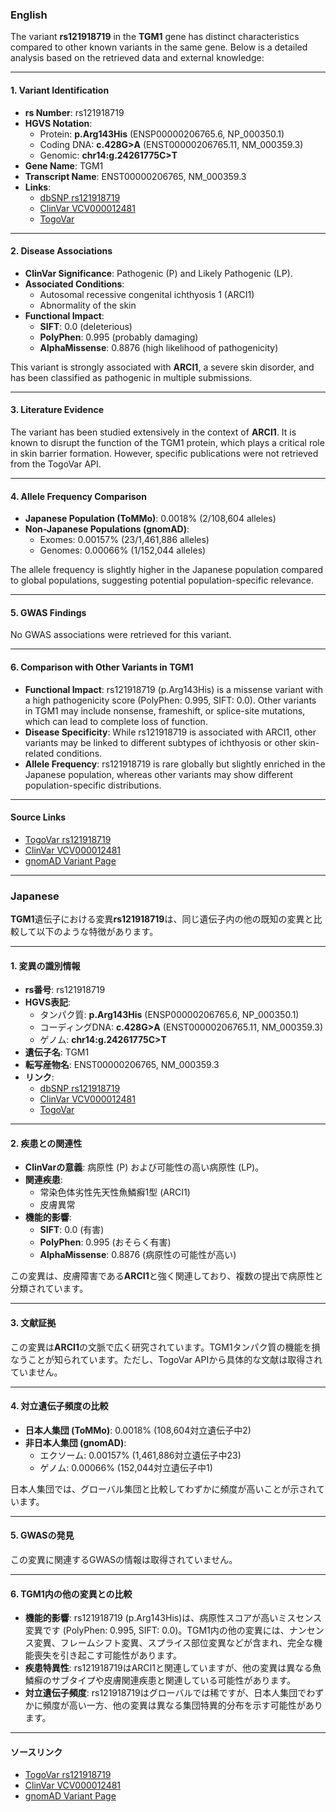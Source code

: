### English
The variant **rs121918719** in the **TGM1** gene has distinct characteristics compared to other known variants in the same gene. Below is a detailed analysis based on the retrieved data and external knowledge:

---

#### 1. **Variant Identification**
- **rs Number**: rs121918719  
- **HGVS Notation**:  
  - Protein: **p.Arg143His** (ENSP00000206765.6, NP_000350.1)  
  - Coding DNA: **c.428G>A** (ENST00000206765.11, NM_000359.3)  
  - Genomic: **chr14:g.24261775C>T**  
- **Gene Name**: TGM1  
- **Transcript Name**: ENST00000206765, NM_000359.3  
- **Links**:  
  - [dbSNP rs121918719](https://identifiers.org/dbsnp/rs121918719)  
  - [ClinVar VCV000012481](https://www.ncbi.nlm.nih.gov/clinvar/variation/12481)  
  - [TogoVar](https://togovar.org/variant/tgv223900031)  

---

#### 2. **Disease Associations**
- **ClinVar Significance**: Pathogenic (P) and Likely Pathogenic (LP).  
- **Associated Conditions**:  
  - Autosomal recessive congenital ichthyosis 1 (ARCI1)  
  - Abnormality of the skin  
- **Functional Impact**:  
  - **SIFT**: 0.0 (deleterious)  
  - **PolyPhen**: 0.995 (probably damaging)  
  - **AlphaMissense**: 0.8876 (high likelihood of pathogenicity)  

This variant is strongly associated with **ARCI1**, a severe skin disorder, and has been classified as pathogenic in multiple submissions.

---

#### 3. **Literature Evidence**
The variant has been studied extensively in the context of **ARCI1**. It is known to disrupt the function of the TGM1 protein, which plays a critical role in skin barrier formation. However, specific publications were not retrieved from the TogoVar API.

---

#### 4. **Allele Frequency Comparison**
- **Japanese Population (ToMMo)**: 0.0018% (2/108,604 alleles)  
- **Non-Japanese Populations (gnomAD)**:  
  - Exomes: 0.00157% (23/1,461,886 alleles)  
  - Genomes: 0.00066% (1/152,044 alleles)  

The allele frequency is slightly higher in the Japanese population compared to global populations, suggesting potential population-specific relevance.

---

#### 5. **GWAS Findings**
No GWAS associations were retrieved for this variant.

---

#### 6. **Comparison with Other Variants in TGM1**
- **Functional Impact**: rs121918719 (p.Arg143His) is a missense variant with a high pathogenicity score (PolyPhen: 0.995, SIFT: 0.0). Other variants in TGM1 may include nonsense, frameshift, or splice-site mutations, which can lead to complete loss of function.  
- **Disease Specificity**: While rs121918719 is associated with ARCI1, other variants may be linked to different subtypes of ichthyosis or other skin-related conditions.  
- **Allele Frequency**: rs121918719 is rare globally but slightly enriched in the Japanese population, whereas other variants may show different population-specific distributions.  

---

#### Source Links
- [TogoVar rs121918719](https://togovar.org/variant/tgv223900031)  
- [ClinVar VCV000012481](https://www.ncbi.nlm.nih.gov/clinvar/variation/12481)  
- [gnomAD Variant Page](https://gnomad.broadinstitute.org/variant/14-24261775-C-T?dataset=gnomad_r4)  

---

### Japanese
**TGM1**遺伝子における変異**rs121918719**は、同じ遺伝子内の他の既知の変異と比較して以下のような特徴があります。

---

#### 1. **変異の識別情報**
- **rs番号**: rs121918719  
- **HGVS表記**:  
  - タンパク質: **p.Arg143His** (ENSP00000206765.6, NP_000350.1)  
  - コーディングDNA: **c.428G>A** (ENST00000206765.11, NM_000359.3)  
  - ゲノム: **chr14:g.24261775C>T**  
- **遺伝子名**: TGM1  
- **転写産物名**: ENST00000206765, NM_000359.3  
- **リンク**:  
  - [dbSNP rs121918719](https://identifiers.org/dbsnp/rs121918719)  
  - [ClinVar VCV000012481](https://www.ncbi.nlm.nih.gov/clinvar/variation/12481)  
  - [TogoVar](https://togovar.org/variant/tgv223900031)  

---

#### 2. **疾患との関連性**
- **ClinVarの意義**: 病原性 (P) および可能性の高い病原性 (LP)。  
- **関連疾患**:  
  - 常染色体劣性先天性魚鱗癬1型 (ARCI1)  
  - 皮膚異常  
- **機能的影響**:  
  - **SIFT**: 0.0 (有害)  
  - **PolyPhen**: 0.995 (おそらく有害)  
  - **AlphaMissense**: 0.8876 (病原性の可能性が高い)  

この変異は、皮膚障害である**ARCI1**と強く関連しており、複数の提出で病原性と分類されています。

---

#### 3. **文献証拠**
この変異は**ARCI1**の文脈で広く研究されています。TGM1タンパク質の機能を損なうことが知られています。ただし、TogoVar APIから具体的な文献は取得されていません。

---

#### 4. **対立遺伝子頻度の比較**
- **日本人集団 (ToMMo)**: 0.0018% (108,604対立遺伝子中2)  
- **非日本人集団 (gnomAD)**:  
  - エクソーム: 0.00157% (1,461,886対立遺伝子中23)  
  - ゲノム: 0.00066% (152,044対立遺伝子中1)  

日本人集団では、グローバル集団と比較してわずかに頻度が高いことが示されています。

---

#### 5. **GWASの発見**
この変異に関連するGWASの情報は取得されていません。

---

#### 6. **TGM1内の他の変異との比較**
- **機能的影響**: rs121918719 (p.Arg143His)は、病原性スコアが高いミスセンス変異です (PolyPhen: 0.995, SIFT: 0.0)。TGM1内の他の変異には、ナンセンス変異、フレームシフト変異、スプライス部位変異などが含まれ、完全な機能喪失を引き起こす可能性があります。  
- **疾患特異性**: rs121918719はARCI1と関連していますが、他の変異は異なる魚鱗癬のサブタイプや皮膚関連疾患と関連している可能性があります。  
- **対立遺伝子頻度**: rs121918719はグローバルでは稀ですが、日本人集団でわずかに頻度が高い一方、他の変異は異なる集団特異的分布を示す可能性があります。  

---

#### ソースリンク
- [TogoVar rs121918719](https://togovar.org/variant/tgv223900031)  
- [ClinVar VCV000012481](https://www.ncbi.nlm.nih.gov/clinvar/variation/12481)  
- [gnomAD Variant Page](https://gnomad.broadinstitute.org/variant/14-24261775-C-T?dataset=gnomad_r4)  